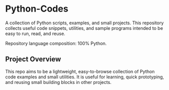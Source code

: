 # Python-Codes

A collection of Python scripts, examples, and small projects. This repository collects useful code snippets, utilities, and sample programs intended to be easy to run, read, and reuse.

Repository language composition: 100% Python.

## Project Overview

This repo aims to be a lightweight, easy-to-browse collection of Python code examples and small utilities. It is useful for learning, quick prototyping, and reusing small building blocks in other projects.

